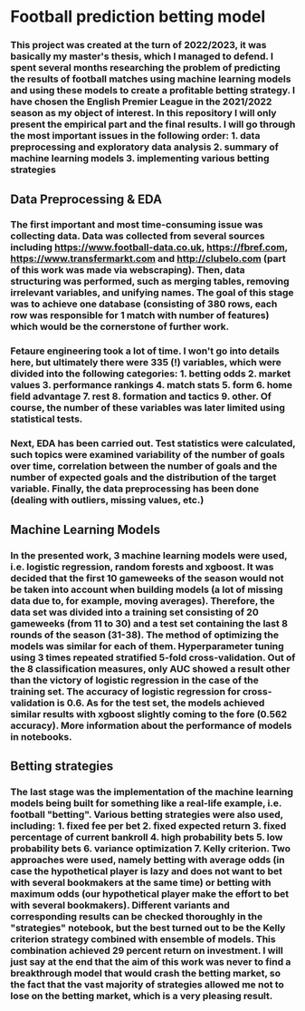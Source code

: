 # Football prediction betting model
### This project was created at the turn of 2022/2023, it was basically my master's thesis, which I managed to defend. I spent several months researching the problem of predicting the results of football matches using machine learning models and using these models to create a profitable betting strategy. I have chosen the English Premier League in the 2021/2022 season as my object of interest. In this repository I will only present the empirical part and the final results. I will go through the most important issues in the following order: 1. data preprocessing and exploratory data analysis 2. summary of machine learning models 3. implementing various betting strategies
## Data Preprocessing & EDA
### The first important and most time-consuming issue was collecting data. Data was collected from several sources including https://www.football-data.co.uk, https://fbref.com, https://www.transfermarkt.com and http://clubelo.com (part of this work was made via webscraping). Then, data structuring was performed, such as merging tables, removing irrelevant variables, and unifying names. The goal of this stage was to achieve one database (consisting of 380 rows, each row was responsible for 1 match with number of features) which would be the cornerstone of further work.
### Fetaure engineering took a lot of time. I won't go into details here, but ultimately there were 335 (!) variables, which were divided into the following categories: 1. betting odds 2. market values 3. performance rankings 4. match stats 5. form 6. home field advantage 7. rest 8. formation and tactics 9. other. Of course, the number of these variables was later limited using statistical tests.
### Next, EDA has been carried out. Test statistics were calculated, such topics were examined variability of the number of goals over time, correlation between the number of goals and the number of expected goals and the distribution of the target variable. Finally, the data preprocessing has been done (dealing with outliers, missing values, etc.)
## Machine Learning Models
### In the presented work, 3 machine learning models were used, i.e. logistic regression, random forests and xgboost. It was decided that the first 10 gameweeks of the season would not be taken into account when building models (a lot of missing data due to, for example, moving averages). Therefore, the data set was divided into a training set consisting of 20 gameweeks (from 11 to 30) and a test set containing the last 8 rounds of the season (31-38). The method of optimizing the models was similar for each of them. Hyperparameter tuning using 3 times repeated stratified 5-fold cross-validation. Out of the 8 classification measures, only AUC showed a result other than the victory of logistic regression in the case of the training set. The accuracy of logistic regression for cross-validation is 0.6. As for the test set, the models achieved similar results with xgboost slightly coming to the fore (0.562 accuracy). More information about the performance of models in notebooks.
## Betting strategies
### The last stage was the implementation of the machine learning models being built for something like a real-life example, i.e. football "betting". Various betting strategies were also used, including: 1. fixed fee per bet 2. fixed expected return 3. fixed percentage of current bankroll 4. high probability bets 5. low probability bets 6. variance optimization 7. Kelly criterion. Two approaches were used, namely betting with average odds (in case the hypothetical player is lazy and does not want to bet with several bookmakers at the same time) or betting with maximum odds (our hypothetical player make the effort to bet with several bookmakers). Different variants and corresponding results can be checked thoroughly in the "strategies" notebook, but the best turned out to be the Kelly criterion strategy combined with ensemble of models. This combination achieved 29 percent return on investment. I will just say at the end that the aim of this work was never to find a breakthrough model that would crash the betting market, so the fact that the vast majority of strategies allowed me not to lose on the betting market, which is a very pleasing result.
